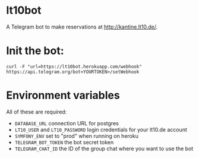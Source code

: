 lt10bot
=======

A Telegram bot to make reservations at http://kantine.lt10.de/.

# Init the bot:

    curl -F "url=https://lt10bot.herokuapp.com/webhook" https://api.telegram.org/bot<YOURTOKEN>/setWebhook
  
# Environment variables

All of these are required:

* ```DATABASE_URL``` connection URL for postgres
* ```LT10_USER``` and ```LT10_PASSWORD``` login credentials for your lt10.de account
* ```SYMFONY_ENV``` set to "prod" when running on heroku
* ```TELEGRAM_BOT_TOKEN``` the bot secret token
* ```TELEGRAM_CHAT_ID``` the ID of the group chat where you want to use the bot

